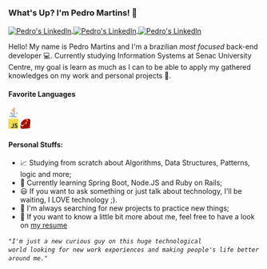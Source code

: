 ### What's Up? I'm Pedro Martins! 👋
<a href="https://www.linkedin.com/in/pedrohbmartins/">
  <img align="center" alt="Pedro's LinkedIn" width="25px" src="https://cdn.jsdelivr.net/npm/simple-icons@v3/icons/linkedin.svg" />
</a>
<a href="https://wa.me/5511963054279">
  <img align="center" alt="Pedro's LinkedIn" width="25px" src="https://cdn.jsdelivr.net/npm/simple-icons@3.5.0/icons/whatsapp.svg" />
</a>
<a href="mailto:pedro.barricelli@gmail.com">
  <img align="center" alt="Pedro's LinkedIn" width="25px" src="https://cdn.jsdelivr.net/npm/simple-icons@3.5.0/icons/gmail.svg" />
</a>

<br/>

Hello! My name is Pedro Martins and I'm a brazilian *most focused* back-end developer :computer:. Currently studying Information Systems at Senac University Centre, my goal is learn as much as I can to be able to apply my gathered knowledges on my work and personal projects :rocket:.

#### Favorite Languages
<code><img height="20" src="https://raw.githubusercontent.com/github/explore/80688e429a7d4ef2fca1e82350fe8e3517d3494d/topics/java/java.png">
</code>
<code><img height="20" src="https://raw.githubusercontent.com/github/explore/80688e429a7d4ef2fca1e82350fe8e3517d3494d/topics/javascript/javascript.png"></code>
<code><img height="20" src="https://raw.githubusercontent.com/github/explore/80688e429a7d4ef2fca1e82350fe8e3517d3494d/topics/ruby/ruby.png">
</code>

#### Personal Stuffs:
- :chart_with_upwards_trend: Studying from scratch about Algorithms, Data Structures, Patterns, logic and more;
- :stars: Currently learning Spring Boot, Node.JS and Ruby on Rails;
- :smiley: If you want to ask something or just talk about technology, I'll be waiting, I LOVE technology ;).
- :telescope: I'm always searching for new projects to practice new things;
- :bookmark_tabs: If you want to know a little bit more about me, feel free to have a look on [my resume](https://docs.google.com/document/d/13Hlx3QlgFwnFrcxxkN0k1w-PyBWX2MMrF49gyVWtYFQ/edit)

*<code>"I'm just a new curious guy on this huge technological world looking for new work experiences and making people's life better around me."</code>*
